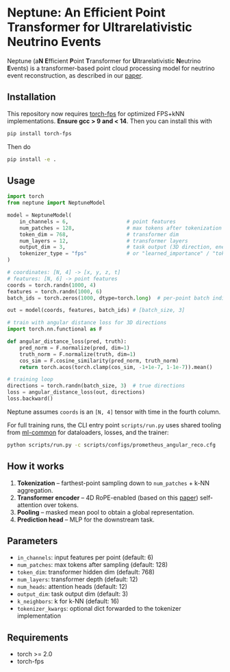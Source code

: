 # Neptune: An Efficient Point Transformer for Ultrarelativistic Neutrino Events

Neptune (a**N** **E**fficient **P**oint **T**ransformer for **U**ltrarelativistic **N**eutrino **E**vents) is a transformer-based point cloud processing model for neutrino event reconstruction, as described in our [paper](https://arxiv.org/abs/2510.01733).

## Installation

This repository now requires [torch-fps](https://github.com/felixyu7/torch-fps) for optimized FPS+kNN implementations. **Ensure gcc > 9 and < 14**. Then you can install this with

```bash
pip install torch-fps
```

Then do

```bash
pip install -e .
```

## Usage

```python
import torch
from neptune import NeptuneModel

model = NeptuneModel(
    in_channels = 6,                   # point features
    num_patches = 128,                 # max tokens after tokenization
    token_dim = 768,                   # transformer dim
    num_layers = 12,                   # transformer layers
    output_dim = 3,                    # task output (3D direction, energy, etc.)
    tokenizer_type = "fps"             # or "learned_importance" / "tokenlearner"
)

# coordinates: [N, 4] -> [x, y, z, t]
# features: [N, 6] -> point features
coords = torch.randn(1000, 4)
features = torch.randn(1000, 6)
batch_ids = torch.zeros(1000, dtype=torch.long)  # per-point batch indices

out = model(coords, features, batch_ids) # [batch_size, 3]

# train with angular distance loss for 3D directions
import torch.nn.functional as F

def angular_distance_loss(pred, truth):
    pred_norm = F.normalize(pred, dim=1)
    truth_norm = F.normalize(truth, dim=1) 
    cos_sim = F.cosine_similarity(pred_norm, truth_norm)
    return torch.acos(torch.clamp(cos_sim, -1+1e-7, 1-1e-7)).mean()

# training loop
directions = torch.randn(batch_size, 3)  # true directions
loss = angular_distance_loss(out, directions)
loss.backward()
```

Neptune assumes `coords` is an `[N, 4]` tensor with time in the fourth column.

For full training runs, the CLI entry point `scripts/run.py` uses shared tooling from [ml-common](https://github.com/felixyu7/ml-common) for dataloaders, losses, and the trainer:

```bash
python scripts/run.py -c scripts/configs/prometheus_angular_reco.cfg
```

## How it works

1. **Tokenization** – farthest-point sampling down to `num_patches` + k-NN aggregation.
2. **Transformer encoder** – 4D RoPE-enabled (based on this [paper](https://arxiv.org/abs/2504.06308)) self-attention over tokens.
3. **Pooling** – masked mean pool to obtain a global representation.
4. **Prediction head** – MLP for the downstream task.

## Parameters

- `in_channels`: input features per point (default: 6)
- `num_patches`: max tokens after sampling (default: 128) 
- `token_dim`: transformer hidden dim (default: 768)
- `num_layers`: transformer depth (default: 12)
- `num_heads`: attention heads (default: 12)
- `output_dim`: task output dim (default: 3)
- `k_neighbors`: k for k-NN (default: 16)
- `tokenizer_kwargs`: optional dict forwarded to the tokenizer implementation

## Requirements

- torch >= 2.0
- torch-fps
